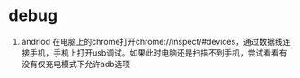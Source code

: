 # debug

1. andriod
  在电脑上的chrome打开chrome://inspect/#devices，通过数据线连接手机，手机上打开usb调试。如果此时电脑还是扫描不到手机，尝试看看有没有仅充电模式下允许adb选项
